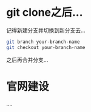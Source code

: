 # git clone之后... 
 
记得新建分支并切换到新分支去...

``` bash
git branch your-branch-name
git checkout your-branch-name 
```

之后再合并分支...

# 官网建设

....
